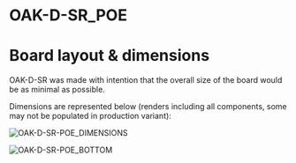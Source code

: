 # OAK-D-SR_POE

# Board layout & dimensions
OAK-D-SR was made with intention that the overall size of the board would be as minimal as possible. 

Dimensions are represented below (renders including all components, some may not be populated in production variant):

![OAK-D-SR-POE_DIMENSIONS](https://github.com/luxonis/depthai-hardware/blob/EL2086/EL6905_OAK-D-SR-POE/OAK-D-SR-POE/EL6905_OAK-D-SR-POE_Power-board/Images/BACK%20VIEW%20POE.png)

![OAK-D-SR-POE_BOTTOM](https://github.com/luxonis/depthai-hardware/blob/EL2086/EL6905_OAK-D-SR-POE/OAK-D-SR-POE/EL6905_OAK-D-SR-POE_Power-board/Images/FRONT%20VIEW%20POE.png)
